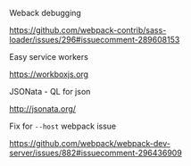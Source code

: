 Weback debugging

<https://github.com/webpack-contrib/sass-loader/issues/296#issuecomment-289608153>

Easy service workers

<https://workboxjs.org>

JSONata - QL for json

<http://jsonata.org/>

Fix for `--host` webpack issue

<https://github.com/webpack/webpack-dev-server/issues/882#issuecomment-296436909>
